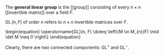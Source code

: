 The **general linear group** is the [[group]] consisting of every $n\times n$ [[invertible matrix]] over a field $F$. 


$\operatorname{GL}(n, F)$ of order $n$ refers to $n \times n$ invertible matrices over $F$.

\begin{equation}
\operatorname{GL}(n, F) \doteq \left\\{M \in M_{n}(F) \mid \det M \neq 0 \right\\}
\end{equation}

Clearly, there are two connected components: $\operatorname{GL}^+$ and $\operatorname{GL}^-$.